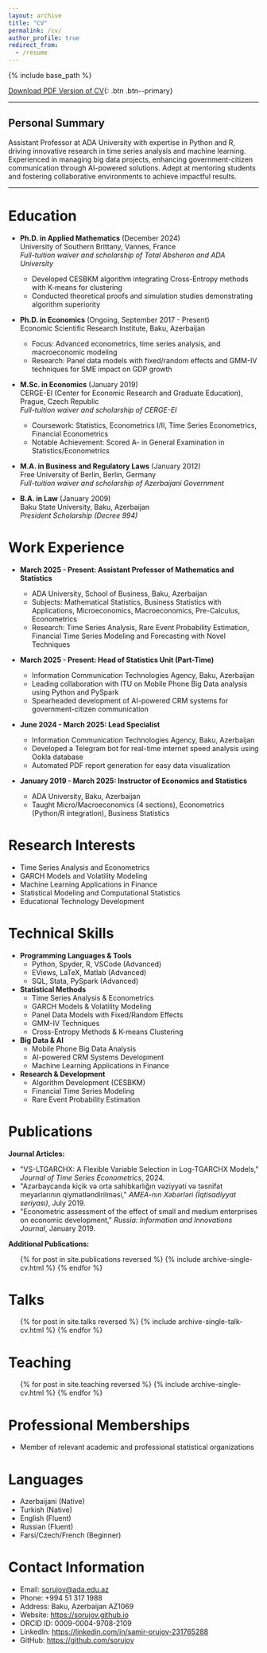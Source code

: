 ```yaml
---
layout: archive
title: "CV"
permalink: /cv/
author_profile: true
redirect_from:
  - /resume
---
```


{% include base_path %}

[Download PDF Version of CV](/files/CV_FINAL.pdf){: .btn .btn--primary}

---

## Personal Summary

Assistant Professor at ADA University with expertise in Python and R, driving innovative research in time series analysis and machine learning. Experienced in managing big data projects, enhancing government-citizen communication through AI-powered solutions. Adept at mentoring students and fostering collaborative environments to achieve impactful results.

---

Education
======
* **Ph.D. in Applied Mathematics** (December 2024)  
  University of Southern Brittany, Vannes, France  
  *Full-tuition waiver and scholarship of Total Absheron and ADA University*
  - Developed CESBKM algorithm integrating Cross-Entropy methods with K-means for clustering
  - Conducted theoretical proofs and simulation studies demonstrating algorithm superiority

* **Ph.D. in Economics** (Ongoing, September 2017 - Present)  
  Economic Scientific Research Institute, Baku, Azerbaijan  
  - Focus: Advanced econometrics, time series analysis, and macroeconomic modeling
  - Research: Panel data models with fixed/random effects and GMM-IV techniques for SME impact on GDP growth

* **M.Sc. in Economics** (January 2019)  
  CERGE-EI (Center for Economic Research and Graduate Education), Prague, Czech Republic  
  *Full-tuition waiver and scholarship of CERGE-EI*
  - Coursework: Statistics, Econometrics I/II, Time Series Econometrics, Financial Econometrics
  - Notable Achievement: Scored A- in General Examination in Statistics/Econometrics

* **M.A. in Business and Regulatory Laws** (January 2012)  
  Free University of Berlin, Berlin, Germany  
  *Full-tuition waiver and scholarship of Azerbaijani Government*

* **B.A. in Law** (January 2009)  
  Baku State University, Baku, Azerbaijan  
  *President Scholarship (Decree 994)*

Work Experience
======
* **March 2025 - Present: Assistant Professor of Mathematics and Statistics**
  * ADA University, School of Business, Baku, Azerbaijan
  * Subjects: Mathematical Statistics, Business Statistics with Applications, Microeconomics, Macroeconomics, Pre-Calculus, Econometrics
  * Research: Time Series Analysis, Rare Event Probability Estimation, Financial Time Series Modeling and Forecasting with Novel Techniques

* **March 2025 - Present: Head of Statistics Unit (Part-Time)**
  * Information Communication Technologies Agency, Baku, Azerbaijan
  * Leading collaboration with ITU on Mobile Phone Big Data analysis using Python and PySpark
  * Spearheaded development of AI-powered CRM systems for government-citizen communication

* **June 2024 - March 2025: Lead Specialist**
  * Information Communication Technologies Agency, Baku, Azerbaijan
  * Developed a Telegram bot for real-time internet speed analysis using Ookla database
  * Automated PDF report generation for easy data visualization

* **January 2019 - March 2025: Instructor of Economics and Statistics**
  * ADA University, Baku, Azerbaijan
  * Taught Micro/Macroeconomics (4 sections), Econometrics (Python/R integration), Business Statistics

Research Interests
======
* Time Series Analysis and Econometrics
* GARCH Models and Volatility Modeling
* Machine Learning Applications in Finance
* Statistical Modeling and Computational Statistics
* Educational Technology Development

Technical Skills
======
* **Programming Languages & Tools**
  * Python, Spyder, R, VSCode (Advanced)
  * EViews, LaTeX, Matlab (Advanced)
  * SQL, Stata, PySpark (Advanced)
* **Statistical Methods**
  * Time Series Analysis & Econometrics
  * GARCH Models & Volatility Modeling
  * Panel Data Models with Fixed/Random Effects
  * GMM-IV Techniques
  * Cross-Entropy Methods & K-means Clustering
* **Big Data & AI**
  * Mobile Phone Big Data Analysis
  * AI-powered CRM Systems Development
  * Machine Learning Applications in Finance
* **Research & Development**
  * Algorithm Development (CESBKM)
  * Financial Time Series Modeling
  * Rare Event Probability Estimation

Publications
======

**Journal Articles:**
* "VS-LTGARCHX: A Flexible Variable Selection in Log-TGARCHX Models," *Journal of Time Series Econometrics*, 2024.
* "Azərbaycanda kiçik və orta sahibkarlığın vəziyyəti və təsnifat meyarlarının qiymətləndirilməsi," *AMEA-nın Xəbərləri (İqtisadiyyat seriyası)*, July 2019.
* "Econometric assessment of the effect of small and medium enterprises on economic development," *Russia: Information and Innovations Journal*, January 2019.

**Additional Publications:**
  <ul>{% for post in site.publications reversed %}
    {% include archive-single-cv.html %}
  {% endfor %}</ul>
  
Talks
======
  <ul>{% for post in site.talks reversed %}
    {% include archive-single-talk-cv.html  %}
  {% endfor %}</ul>
  
Teaching
======
  <ul>{% for post in site.teaching reversed %}
    {% include archive-single-cv.html %}
  {% endfor %}</ul>
  
Professional Memberships
======
* Member of relevant academic and professional statistical organizations

Languages
======
* Azerbaijani (Native)
* Turkish (Native)
* English (Fluent)
* Russian (Fluent)
* Farsi/Czech/French (Beginner)

Contact Information
======
* Email: sorujov@ada.edu.az
* Phone: +994 51 317 1988
* Address: Baku, Azerbaijan AZ1069
* Website: https://sorujov.github.io
* ORCID ID: 0009-0004-9708-2109
* LinkedIn: https://linkedin.com/in/samir-orujov-231765288
* GitHub: https://github.com/sorujov

